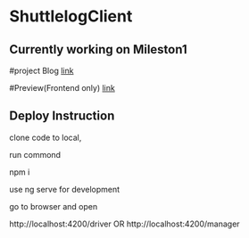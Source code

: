 # ShuttlelogClient

## Currently working on Mileston1



#project Blog [link](https://yingliucapstone.wordpress.com/)


#Preview(Frontend only) [link](http://34.198.142.198:4200/)


## Deploy Instruction

clone code to local,

run commond

npm i

use 
ng serve 
for development 

go to browser and open 

http://localhost:4200/driver
OR
http://localhost:4200/manager
